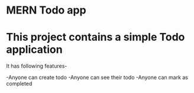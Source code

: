 #  MERN Todo app 

 #  This project contains a simple Todo application
 
It has following features-

-Anyone can create todo
-Anyone can see their todo
 -Anyone can mark as completed 
